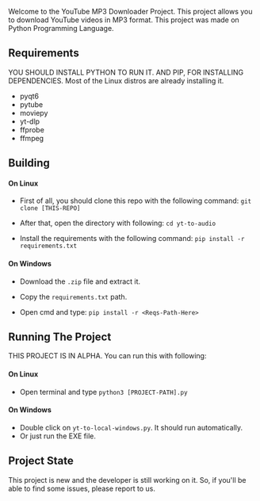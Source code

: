 Welcome to the YouTube MP3 Downloader Project.
This project allows you to download YouTube videos in MP3 format.
This project was made on Python Programming Language.

## Requirements

YOU SHOULD INSTALL PYTHON TO RUN IT.
AND PIP, FOR INSTALLING DEPENDENCIES.
Most of the Linux distros are already installing it.

- pyqt6
- pytube
- moviepy
- yt-dlp
- ffprobe
- ffmpeg

## Building

#### On Linux

- First of all, you should clone this repo with the following command:
`git clone [THIS-REPO]`

- After that, open the directory with following:
`cd yt-to-audio`

- Install the requirements with the following command:
`pip install -r requirements.txt`

#### On Windows

- Download the `.zip` file and extract it.

- Copy the `requirements.txt` path.

- Open cmd and type: `pip install -r <Reqs-Path-Here>`

## Running The Project

THIS PROJECT IS IN ALPHA.
You can run this with following:

#### On Linux
- Open terminal and type `python3 [PROJECT-PATH].py`
#### On Windows
- Double click on `yt-to-local-windows.py`. It should run automatically.
- Or just run the EXE file.

## Project State

This project is new and the developer is still working on it.
So, if you'll be able to find some issues, please report to us.
